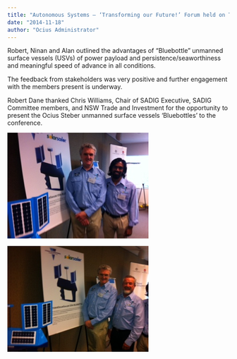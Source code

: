 ```yaml
---
title: "Autonomous Systems – ‘Transforming our Future!’ Forum held on Thursday 13th November 2014"
date: "2014-11-18"
author: "Ocius Administrator"
---
```


Robert, Ninan and Alan outlined the advantages of “Bluebottle” unmanned surface vessels (USVs) of power payload and persistence/seaworthiness and meaningful speed of advance in all conditions.

The feedback from stakeholders was very positive and further engagement with the members present is underway.

Robert Dane thanked Chris Williams, Chair of SADIG Executive, SADIG Committee members, and NSW Trade and Investment for the opportunity to present the Ocius Steber unmanned surface vessels ‘Bluebottles’ to the conference.

![Photo 1](./photo-1.jpg)

![Photo 2](./photo-2.jpg)
